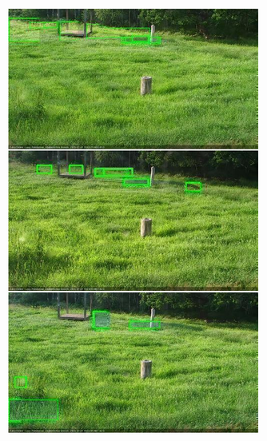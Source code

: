 ![20200701-180528-181530](in2/20200701/20200701-180528-181530_0_.jpg)
![20200701-181536-182538](in2/20200701/20200701-181536-182538_0_.jpg)
![20200701-182545-183547](in2/20200701/20200701-182545-183547_0_.jpg)
